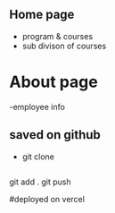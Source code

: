 ## Home page
- program & courses
- sub divison of courses

# About page
-employee info

## saved on github

- git clone
    ```git commit -m ""
git add .
   git push

#deployed on vercel








